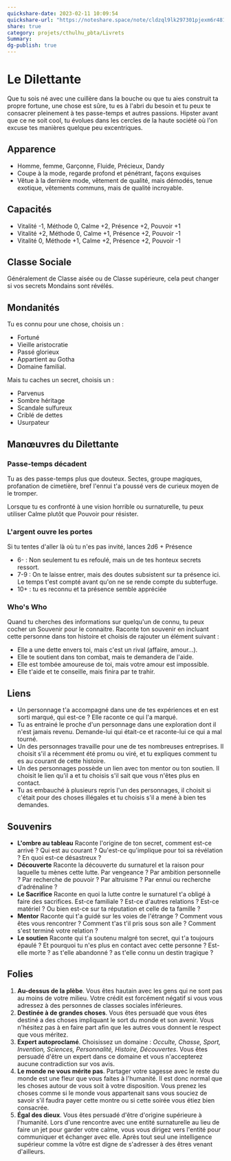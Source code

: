 ```yaml
---
quickshare-date: 2023-02-11 10:09:54
quickshare-url: "https://noteshare.space/note/cldzql9lk297301pjexm6r481#3NGEzCCsYTrIXZLmhlF9ckYQQsnrhCHXhwkRfEwet7U"
share: true 
category: projets/cthulhu_pbta/Livrets
Summary: 
dg-publish: true
---
```

# Le Dilettante

Que tu sois né avec une cuillère dans la bouche ou que tu aies construit ta propre fortune, une chose est sûre, tu es à l'abri du besoin et tu peux te consacrer pleinement à tes passe-temps et autres passions. Hipster avant que ce ne soit cool, tu évolues dans les cercles de la haute société où l'on excuse tes manières quelque peu excentriques.

## Apparence

- Homme, femme, Garçonne, Fluide, Précieux, Dandy
- Coupe à la mode, regarde profond et pénétrant, façons exquises
- Vêtue à la dernière mode, vêtement de qualité, mais démodés, tenue exotique, vêtements communs, mais de qualité incroyable.

## Capacités

- Vitalité -1, Méthode 0, Calme +2, Présence +2, Pouvoir +1
- Vitalité +2, Méthode 0, Calme +1, Présence +2, Pouvoir -1
- Vitalité 0, Méthode +1, Calme +2, Présence +2, Pouvoir -1

## Classe Sociale

Généralement de Classe aisée ou de Classe supérieure, cela peut changer si vos secrets Mondains sont révélés.

## Mondanités

Tu es connu pour une chose, choisis un :

- Fortuné
- Vieille aristocratie
- Passé glorieux
- Appartient au Gotha
- Domaine familial.

Mais tu caches un secret, choisis un :

- Parvenus
- Sombre héritage
- Scandale sulfureux
- Criblé de dettes
- Usurpateur

## Manœuvres du Dilettante

### Passe-temps décadent

Tu as des passe-temps plus que douteux. Sectes, groupe magiques, profanation de cimetière, bref l'ennui t'a poussé vers de curieux moyen de le tromper.

Lorsque tu es confronté à une vision horrible ou surnaturelle, tu peux utiliser Calme plutôt que Pouvoir pour résister.

### L'argent ouvre les portes

Si tu tentes d'aller là où tu n'es pas invité, lances 2d6 + Présence

- 6- : Non seulement tu es refoulé, mais un de tes honteux secrets ressort.
- 7-9 : On te laisse entrer, mais des doutes subsistent sur ta présence ici. Le temps t'est compté avant qu'on ne se rende compte du subterfuge.
- 10+ : tu es reconnu et ta présence semble appréciée

### Who's Who

Quand tu cherches des informations sur quelqu'un de connu, tu peux cocher un Souvenir pour le connaitre.
Raconte ton souvenir en incluant cette personne dans ton histoire et choisis de rajouter un élément suivant :

- Elle a une dette envers toi, mais c'est un rival (affaire, amour…).
- Elle te soutient dans ton combat, mais te demandera de l'aide.
- Elle est tombée amoureuse de toi, mais votre amour est impossible.
- Elle t'aide et te conseille, mais finira par te trahir.

## Liens

- Un personnage t'a accompagné dans une de tes expériences et en est sorti marqué, qui est-ce ? Elle raconte ce qui l'a marqué.
- Tu as entrainé le proche d'un personnage dans une exploration dont il n'est jamais revenu. Demande-lui qui était-ce et raconte-lui ce qui a mal tourné.
- Un des personnages travaille pour une de tes nombreuses entreprises. Il choisit s'il a récemment été promu ou viré, et tu expliques comment tu es au courant de cette histoire.
- Un des personnages possède un lien avec ton mentor ou ton soutien. Il choisit le lien qu'il a et tu choisis s'il sait que vous n'êtes plus en contact.
- Tu as embauché à plusieurs repris l'un des personnages, il choisit si c'était pour des choses illégales et tu choisis s'il a mené à bien tes demandes.

## Souvenirs

- **L'ombre au tableau**
Raconte l'origine de ton secret, comment est-ce arrivé ? Qui est au courant ? Qu'est-ce qu'implique pour toi sa révélation ? En quoi est-ce désastreux ?
- **Découverte**
Raconte la découverte du surnaturel et la raison pour laquelle tu mènes cette lutte. Par vengeance ? Par ambition personnelle ? Par recherche de pouvoir ? Par altruisme ? Par ennui ou recherche d'adrénaline ?
- **Le Sacrifice**
Raconte en quoi la lutte contre le surnaturel t'a obligé à faire des sacrifices. Est-ce familiale ? Est-ce d'autres relations ? Est-ce matériel ? Ou bien est-ce sur ta réputation et celle de ta famille ?
- **Mentor**
  Raconte qui t'a guidé sur les voies de l'étrange ? Comment vous êtes vous rencontrer ? Comment t'as t'il pris sous son aile ? Comment s'est terminé votre relation ?
- **Le soutien**
  Raconte qui t'a soutenu malgré ton secret, qui t'a toujours épaulé ? Et pourquoi tu n'es plus en contact avec cette personne ? Est-elle morte ? as t'elle abandonné ? as t'elle connu un destin tragique ?

## Folies

1. **Au-dessus de la plèbe**.
Vous êtes hautain avec les gens qui ne sont pas au moins de votre milieu. Votre crédit est forcément négatif si vous vous adressez à des personnes de classes sociales inférieures.
2. **Destinée à de grandes choses**.
Vous êtes persuadé que vous êtes destiné a des choses impliquant le sort du monde et son avenir. Vous n'hésitez pas à en faire part afin que les autres vous donnent le respect que vous méritez.
3. **Expert autoproclamé**.
Choisissez un domaine : _Occulte, Chasse, Sport, Invention, Sciences, Personnalité, Histoire, Découvertes_. Vous êtes persuadé d'être un expert dans ce domaine et vous n'accepterez aucune contradiction sur vos avis.
4. **Le monde ne vous mérite pas**.
Partager votre sagesse avec le reste du monde est une fleur que vous faites à l'humanité. Il est donc normal que les choses autour de vous soit à votre disposition. Vous prenez les choses comme si le monde vous appartenait sans vous souciez de savoir s'il faudra payer cette montre ou si cette soirée vous étiez bien consacrée.
5. **Égal des dieux**.
Vous êtes persuadé d'être d'origine supérieure à l'humanité. Lors d'une rencontre avec une entité surnaturelle au lieu de faire un jet pour garder votre calme, vous vous dirigez vers l'entité pour communiquer et échanger avec elle. Après tout seul une intelligence supérieur comme la vôtre est digne de s'adresser à des êtres venant d'ailleurs.
